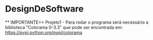 # DesignDeSoftware

** IMPORTANTE>> Projeto1 - Para rodar o programa será necessário a biblioteca "Colorama 0-3.3" que pode ser encontrada em:
https://pypi.python.org/pypi/colorama
